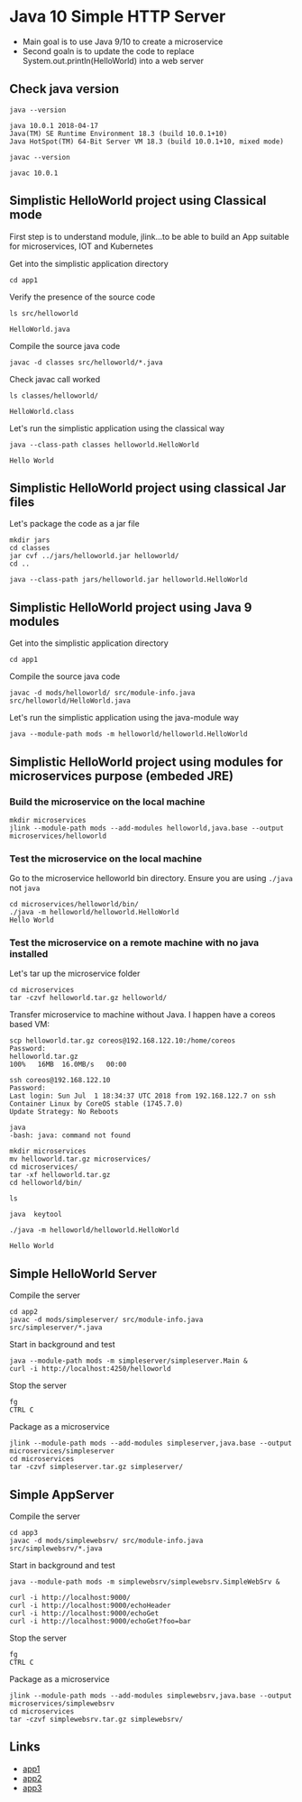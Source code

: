 # Java 10 Simple HTTP Server

- Main goal is to use Java 9/10 to create a microservice
- Second goaln is to update the code to replace System.out.println(HelloWorld) into a web server

## Check java version

~~~
java --version

java 10.0.1 2018-04-17
Java(TM) SE Runtime Environment 18.3 (build 10.0.1+10)
Java HotSpot(TM) 64-Bit Server VM 18.3 (build 10.0.1+10, mixed mode)
~~~

~~~
javac --version

javac 10.0.1
~~~

## Simplistic HelloWorld project using Classical mode

First step is to understand module, jlink...to be able to build an App 
suitable for microservices, IOT and Kubernetes

Get into the simplistic application directory
~~~
cd app1
~~~

Verify the presence of the source code
~~~
ls src/helloworld

HelloWorld.java
~~~

Compile the source java code
~~~
javac -d classes src/helloworld/*.java
~~~

Check javac call worked
~~~
ls classes/helloworld/

HelloWorld.class
~~~

Let's run the simplistic application using the classical way
~~~
java --class-path classes helloworld.HelloWorld

Hello World
~~~

## Simplistic HelloWorld project using classical Jar files

Let's package the code as a jar file
~~~
mkdir jars
cd classes
jar cvf ../jars/helloworld.jar helloworld/
cd ..
~~~

~~~
java --class-path jars/helloworld.jar helloworld.HelloWorld
~~~

## Simplistic HelloWorld project using Java 9 modules

Get into the simplistic application directory
~~~
cd app1
~~~

Compile the source java code
~~~
javac -d mods/helloworld/ src/module-info.java src/helloworld/HelloWorld.java
~~~

Let's run the simplistic application using the java-module way
~~~
java --module-path mods -m helloworld/helloworld.HelloWorld
~~~

## Simplistic HelloWorld project using modules for microservices purpose (embeded JRE)

### Build the microservice on the local machine 

~~~
mkdir microservices
jlink --module-path mods --add-modules helloworld,java.base --output microservices/helloworld
~~~

### Test the microservice on the local machine 

Go to the microservice helloworld bin directory. Ensure you are using `./java` not `java`

~~~
cd microservices/helloworld/bin/
./java -m helloworld/helloworld.HelloWorld
Hello World
~~~

### Test the microservice on a remote machine with no java installed

Let's tar up the microservice folder
~~~
cd microservices
tar -czvf helloworld.tar.gz helloworld/
~~~

Transfer microservice to machine without Java. I happen have a coreos based VM:
~~~
scp helloworld.tar.gz coreos@192.168.122.10:/home/coreos
Password:
helloworld.tar.gz                                                                                                                               100%   16MB  16.0MB/s   00:00
~~~

~~~
ssh coreos@192.168.122.10
Password:
Last login: Sun Jul  1 18:34:37 UTC 2018 from 192.168.122.7 on ssh
Container Linux by CoreOS stable (1745.7.0)
Update Strategy: No Reboots

java
-bash: java: command not found
~~~

~~~
mkdir microservices
mv helloworld.tar.gz microservices/
cd microservices/
tar -xf helloworld.tar.gz
cd helloworld/bin/
~~~

~~~
ls

java  keytool
~~~

~~~
./java -m helloworld/helloworld.HelloWorld

Hello World
~~~

## Simple HelloWorld Server

Compile the server
~~~
cd app2
javac -d mods/simpleserver/ src/module-info.java src/simpleserver/*.java
~~~

Start in background and test
~~~
java --module-path mods -m simpleserver/simpleserver.Main &
curl -i http://localhost:4250/helloworld
~~~

Stop the server
~~~
fg
CTRL C
~~~

Package as a microservice
~~~
jlink --module-path mods --add-modules simpleserver,java.base --output microservices/simpleserver
cd microservices
tar -czvf simpleserver.tar.gz simpleserver/
~~~

## Simple AppServer

Compile the server
~~~
cd app3
javac -d mods/simplewebsrv/ src/module-info.java src/simplewebsrv/*.java
~~~

Start in background and test
~~~
java --module-path mods -m simplewebsrv/simplewebsrv.SimpleWebSrv &

curl -i http://localhost:9000/
curl -i http://localhost:9000/echoHeader
curl -i http://localhost:9000/echoGet
curl -i http://localhost:9000/echoGet?foo=bar
~~~

Stop the server
~~~
fg
CTRL C
~~~

Package as a microservice
~~~
jlink --module-path mods --add-modules simplewebsrv,java.base --output microservices/simplewebsrv
cd microservices
tar -czvf simplewebsrv.tar.gz simplewebsrv/
~~~

## Links

- [app1](http://openjdk.java.net/projects/jigsaw/quick-start)
- [app2](http://www.adam-bien.com/roller/abien/entry/a_built_in_java_httpserver)
- [app3](https://www.codeproject.com/Tips/1040097/Create-a-Simple-Web-Server-in-Java-HTTP-Server)
